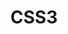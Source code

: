 ---
    title: CSS3
    level: 50%
    img: https://cdn.jsdelivr.net/gh/devicons/devicon/icons/css3/css3-original.svg
---